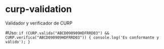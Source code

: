 # curp-validation
Validador y verificador de CURP

#Uso:
``
if (CURP.valida("ABCD090909HDFRRD03") && CURP.verifica("ABCD090909HDFRRD03")) {
  console.log('Es conformante y válido');
}
``
